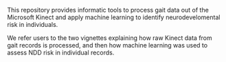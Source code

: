 This repository provides informatic tools to process gait data out of the Microsoft Kinect and apply machine learning to identify neurodevelomental risk in individuals. 

We refer users to the two vignettes explaining how raw Kinect data from gait records is processed, and then how machine learning was used to assess NDD risk in individual records.
